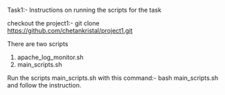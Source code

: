 Task1:- Instructions on running the scripts for the task 

checkout the project1:-
git clone https://github.com/chetankristal/project1.git

There are two scripts
1) apache_log_monitor.sh
2) main_scripts.sh

Run the scripts main_scripts.sh with this command:- bash main_scripts.sh and follow the instruction.

